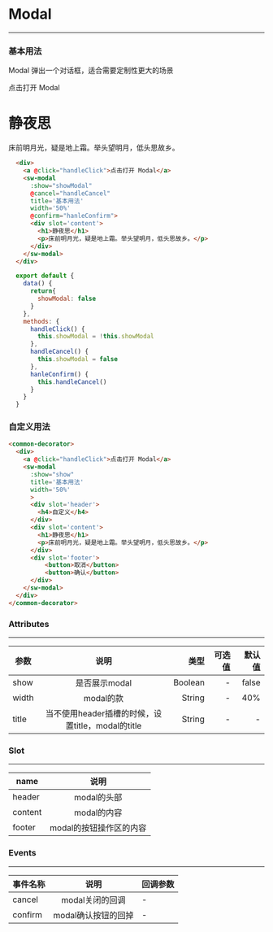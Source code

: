 # Modal
---
### 基本用法
Modal 弹出一个对话框，适合需要定制性更大的场景

<common-decorator>
  <div>
    <a @click="handleClick">点击打开 Modal</a>
    <sw-modal 
      :show="showModal" 
      @cancel="handleCancel"
      title='基本用法'
      width='50%'
      @confirm="hanleConfirm">
      <div slot='content'>
        <h1>静夜思</h1>
        <p>床前明月光，疑是地上霜。举头望明月，低头思故乡。</p>
      </div>
    </sw-modal>
  </div>
</common-decorator>

<script>
export default {
  data() {
    return{
      showModal: false
    }
  },
  methods: {
    handleClick() {
      this.showModal = !this.showModal
    },
    handleCancel() {
      this.showModal = false
    },
    hanleConfirm() {
      this.handleCancel()
    }
  }
}
</script>
  
```html
  <div>
    <a @click="handleClick">点击打开 Modal</a>
    <sw-modal 
      :show="showModal" 
      @cancel="handleCancel"
      title='基本用法'
      width='50%'
      @confirm="hanleConfirm">
      <div slot='content'>
        <h1>静夜思</h1>
        <p>床前明月光，疑是地上霜。举头望明月，低头思故乡。</p>
      </div>
    </sw-modal>
  </div>
```

```js
  export default {
    data() {
      return{
        showModal: false
      }
    },
    methods: {
      handleClick() {
        this.showModal = !this.showModal
      },
      handleCancel() {
        this.showModal = false
      },
      hanleConfirm() {
        this.handleCancel()
      }
    }
  }
```

### 自定义用法

```html
<common-decorator>
  <div>
    <a @click="handleClick">点击打开 Modal</a>
    <sw-modal 
      :show="show" 
      title='基本用法'
      width='50%'
      >
      <div slot='header'>
        <h4>自定义</h4>
      </div>
      <div slot='content'>
        <h1>静夜思</h1>
        <p>床前明月光，疑是地上霜。举头望明月，低头思故乡。</p>
      </div>
      <div slot='footer'>
          <button>取消</button>
          <button>确认</button>
      </div>
    </sw-modal>
  </div>
</common-decorator>
```

### Attributes
---

| 参数           | 说明          | 类型     | 可选值  | 默认值  |
| ------------- |:------------:| -------:|-------:|-------:|
| show          | 是否展示modal | Boolean | - | false |
| width         | modal的款    |   String | - | 40% |
| title         | 当不使用header插槽的时候，设置title，modal的title    | String | - | - |

### Slot
---

| name           | 说明          |
| ------------- |:------------:| 
| header          | modal的头部 | 
| content         | modal的内容    |   
| footer         | modal的按钮操作区的内容    | 

### Events
---

| 事件名称           | 说明          | 回调参数 |
| ------------- |:------------:| - |
| cancel          | modal关闭的回调 | - | 
| confirm         | modal确认按钮的回掉    | - |   